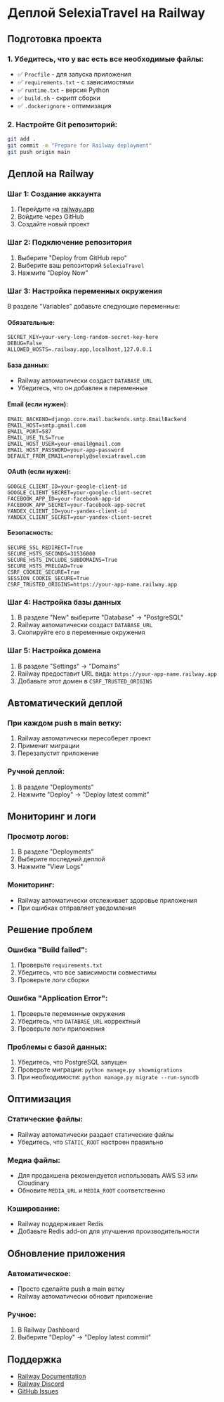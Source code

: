 # Деплой SelexiaTravel на Railway

## Подготовка проекта

### 1. Убедитесь, что у вас есть все необходимые файлы:
- ✅ `Procfile` - для запуска приложения
- ✅ `requirements.txt` - с зависимостями
- ✅ `runtime.txt` - версия Python
- ✅ `build.sh` - скрипт сборки
- ✅ `.dockerignore` - оптимизация

### 2. Настройте Git репозиторий:
```bash
git add .
git commit -m "Prepare for Railway deployment"
git push origin main
```

## Деплой на Railway

### Шаг 1: Создание аккаунта
1. Перейдите на [railway.app](https://railway.app)
2. Войдите через GitHub
3. Создайте новый проект

### Шаг 2: Подключение репозитория
1. Выберите "Deploy from GitHub repo"
2. Выберите ваш репозиторий `SelexiaTravel`
3. Нажмите "Deploy Now"

### Шаг 3: Настройка переменных окружения
В разделе "Variables" добавьте следующие переменные:

#### Обязательные:
```
SECRET_KEY=your-very-long-random-secret-key-here
DEBUG=False
ALLOWED_HOSTS=.railway.app,localhost,127.0.0.1
```

#### База данных:
- Railway автоматически создаст `DATABASE_URL`
- Убедитесь, что он добавлен в переменные

#### Email (если нужен):
```
EMAIL_BACKEND=django.core.mail.backends.smtp.EmailBackend
EMAIL_HOST=smtp.gmail.com
EMAIL_PORT=587
EMAIL_USE_TLS=True
EMAIL_HOST_USER=your-email@gmail.com
EMAIL_HOST_PASSWORD=your-app-password
DEFAULT_FROM_EMAIL=noreply@selexiatravel.com
```

#### OAuth (если нужен):
```
GOOGLE_CLIENT_ID=your-google-client-id
GOOGLE_CLIENT_SECRET=your-google-client-secret
FACEBOOK_APP_ID=your-facebook-app-id
FACEBOOK_APP_SECRET=your-facebook-app-secret
YANDEX_CLIENT_ID=your-yandex-client-id
YANDEX_CLIENT_SECRET=your-yandex-client-secret
```

#### Безопасность:
```
SECURE_SSL_REDIRECT=True
SECURE_HSTS_SECONDS=31536000
SECURE_HSTS_INCLUDE_SUBDOMAINS=True
SECURE_HSTS_PRELOAD=True
CSRF_COOKIE_SECURE=True
SESSION_COOKIE_SECURE=True
CSRF_TRUSTED_ORIGINS=https://your-app-name.railway.app
```

### Шаг 4: Настройка базы данных
1. В разделе "New" выберите "Database" → "PostgreSQL"
2. Railway автоматически создаст `DATABASE_URL`
3. Скопируйте его в переменные окружения

### Шаг 5: Настройка домена
1. В разделе "Settings" → "Domains"
2. Railway предоставит URL вида: `https://your-app-name.railway.app`
3. Добавьте этот домен в `CSRF_TRUSTED_ORIGINS`

## Автоматический деплой

### При каждом push в main ветку:
1. Railway автоматически пересоберет проект
2. Применит миграции
3. Перезапустит приложение

### Ручной деплой:
1. В разделе "Deployments"
2. Нажмите "Deploy" → "Deploy latest commit"

## Мониторинг и логи

### Просмотр логов:
1. В разделе "Deployments"
2. Выберите последний деплой
3. Нажмите "View Logs"

### Мониторинг:
- Railway автоматически отслеживает здоровье приложения
- При ошибках отправляет уведомления

## Решение проблем

### Ошибка "Build failed":
1. Проверьте `requirements.txt`
2. Убедитесь, что все зависимости совместимы
3. Проверьте логи сборки

### Ошибка "Application Error":
1. Проверьте переменные окружения
2. Убедитесь, что `DATABASE_URL` корректный
3. Проверьте логи приложения

### Проблемы с базой данных:
1. Убедитесь, что PostgreSQL запущен
2. Проверьте миграции: `python manage.py showmigrations`
3. При необходимости: `python manage.py migrate --run-syncdb`

## Оптимизация

### Статические файлы:
- Railway автоматически раздает статические файлы
- Убедитесь, что `STATIC_ROOT` настроен правильно

### Медиа файлы:
- Для продакшена рекомендуется использовать AWS S3 или Cloudinary
- Обновите `MEDIA_URL` и `MEDIA_ROOT` соответственно

### Кэширование:
- Railway поддерживает Redis
- Добавьте Redis add-on для улучшения производительности

## Обновление приложения

### Автоматическое:
- Просто сделайте push в main ветку
- Railway автоматически обновит приложение

### Ручное:
1. В Railway Dashboard
2. Выберите "Deploy" → "Deploy latest commit"

## Поддержка

- [Railway Documentation](https://docs.railway.app/)
- [Railway Discord](https://discord.gg/railway)
- [GitHub Issues](https://github.com/railwayapp/railway/issues)
